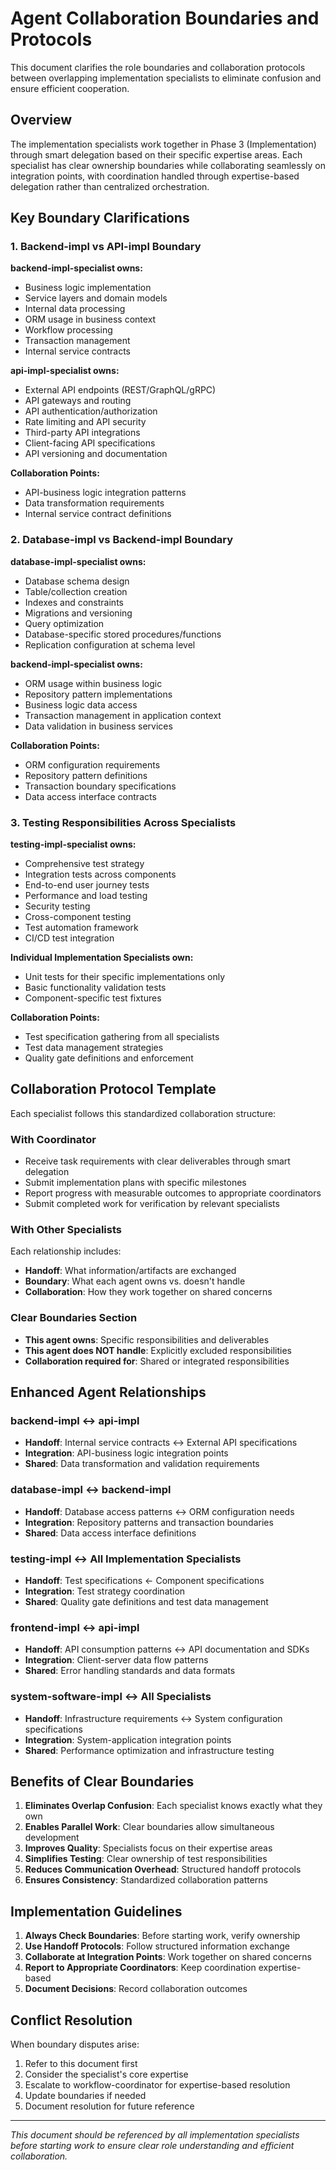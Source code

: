 # Agent Collaboration Boundaries and Protocols

This document clarifies the role boundaries and collaboration protocols between overlapping implementation specialists to eliminate confusion and ensure efficient cooperation.

## Overview

The implementation specialists work together in Phase 3 (Implementation) through smart delegation based on their specific expertise areas. Each specialist has clear ownership boundaries while collaborating seamlessly on integration points, with coordination handled through expertise-based delegation rather than centralized orchestration.

## Key Boundary Clarifications

### 1. Backend-impl vs API-impl Boundary

**backend-impl-specialist owns:**

- Business logic implementation
- Service layers and domain models
- Internal data processing
- ORM usage in business context
- Workflow processing
- Transaction management
- Internal service contracts

**api-impl-specialist owns:**

- External API endpoints (REST/GraphQL/gRPC)
- API gateways and routing
- API authentication/authorization
- Rate limiting and API security
- Third-party API integrations
- Client-facing API specifications
- API versioning and documentation

**Collaboration Points:**

- API-business logic integration patterns
- Data transformation requirements
- Internal service contract definitions

### 2. Database-impl vs Backend-impl Boundary

**database-impl-specialist owns:**

- Database schema design
- Table/collection creation
- Indexes and constraints
- Migrations and versioning
- Query optimization
- Database-specific stored procedures/functions
- Replication configuration at schema level

**backend-impl-specialist owns:**

- ORM usage within business logic
- Repository pattern implementations
- Business logic data access
- Transaction management in application context
- Data validation in business services

**Collaboration Points:**

- ORM configuration requirements
- Repository pattern definitions
- Transaction boundary specifications
- Data access interface contracts

### 3. Testing Responsibilities Across Specialists

**testing-impl-specialist owns:**

- Comprehensive test strategy
- Integration tests across components
- End-to-end user journey tests
- Performance and load testing
- Security testing
- Cross-component testing
- Test automation framework
- CI/CD test integration

**Individual Implementation Specialists own:**

- Unit tests for their specific implementations only
- Basic functionality validation tests
- Component-specific test fixtures

**Collaboration Points:**

- Test specification gathering from all specialists
- Test data management strategies
- Quality gate definitions and enforcement

## Collaboration Protocol Template

Each specialist follows this standardized collaboration structure:

### With Coordinator

- Receive task requirements with clear deliverables through smart delegation
- Submit implementation plans with specific milestones
- Report progress with measurable outcomes to appropriate coordinators
- Submit completed work for verification by relevant specialists

### With Other Specialists

Each relationship includes:

- **Handoff**: What information/artifacts are exchanged
- **Boundary**: What each agent owns vs. doesn't handle
- **Collaboration**: How they work together on shared concerns

### Clear Boundaries Section

- **This agent owns**: Specific responsibilities and deliverables
- **This agent does NOT handle**: Explicitly excluded responsibilities
- **Collaboration required for**: Shared or integrated responsibilities

## Enhanced Agent Relationships

### backend-impl ↔ api-impl

- **Handoff**: Internal service contracts ↔ External API specifications
- **Integration**: API-business logic integration points
- **Shared**: Data transformation and validation requirements

### database-impl ↔ backend-impl

- **Handoff**: Database access patterns ↔ ORM configuration needs
- **Integration**: Repository patterns and transaction boundaries
- **Shared**: Data access interface definitions

### testing-impl ↔ All Implementation Specialists

- **Handoff**: Test specifications ← Component specifications
- **Integration**: Test strategy coordination
- **Shared**: Quality gate definitions and test data management

### frontend-impl ↔ api-impl

- **Handoff**: API consumption patterns ↔ API documentation and SDKs
- **Integration**: Client-server data flow patterns
- **Shared**: Error handling standards and data formats

### system-software-impl ↔ All Specialists

- **Handoff**: Infrastructure requirements ↔ System configuration specifications
- **Integration**: System-application integration points
- **Shared**: Performance optimization and infrastructure testing

## Benefits of Clear Boundaries

1. **Eliminates Overlap Confusion**: Each specialist knows exactly what they own
2. **Enables Parallel Work**: Clear boundaries allow simultaneous development
3. **Improves Quality**: Specialists focus on their expertise areas
4. **Simplifies Testing**: Clear ownership of test responsibilities
5. **Reduces Communication Overhead**: Structured handoff protocols
6. **Ensures Consistency**: Standardized collaboration patterns

## Implementation Guidelines

1. **Always Check Boundaries**: Before starting work, verify ownership
2. **Use Handoff Protocols**: Follow structured information exchange
3. **Collaborate at Integration Points**: Work together on shared concerns
4. **Report to Appropriate Coordinators**: Keep coordination expertise-based
5. **Document Decisions**: Record collaboration outcomes

## Conflict Resolution

When boundary disputes arise:

1. Refer to this document first
2. Consider the specialist's core expertise
3. Escalate to workflow-coordinator for expertise-based resolution
4. Update boundaries if needed
5. Document resolution for future reference

---

*This document should be referenced by all implementation specialists before starting work to ensure clear role understanding and efficient collaboration.*
